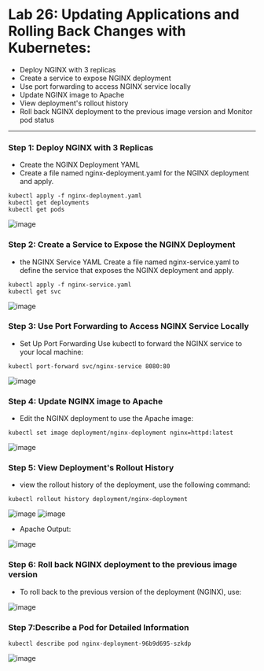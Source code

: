 # Lab 26: Updating Applications and Rolling Back Changes with Kubernetes:

- Deploy NGINX with 3 replicas
- Create a service to expose NGINX deployment
- Use port forwarding to access NGINX service locally
- Update NGINX image to Apache
- View deployment's rollout history
- Roll back NGINX deployment to the previous image version and Monitor pod status

---
### Step 1: Deploy NGINX with 3 Replicas
- Create the NGINX Deployment YAML
- Create a file named nginx-deployment.yaml for the NGINX deployment and apply.

```
kubectl apply -f nginx-deployment.yaml
kubectl get deployments
kubectl get pods
```

![image](https://github.com/user-attachments/assets/c1828a90-faf4-4f46-88b6-4aca6c2722b6)

### Step 2: Create a Service to Expose the NGINX Deployment
- the NGINX Service YAML Create a file named nginx-service.yaml to define the service that exposes the NGINX deployment and apply.

```
kubectl apply -f nginx-service.yaml
kubectl get svc
```
![image](https://github.com/user-attachments/assets/3da444aa-950c-4a89-8712-cac4dd7baa8c)


### Step 3: Use Port Forwarding to Access NGINX Service Locally
- Set Up Port Forwarding Use kubectl to forward the NGINX service to your local machine:

```
kubectl port-forward svc/nginx-service 8080:80
```
![image](https://github.com/user-attachments/assets/87c23493-fa97-426b-b938-90383a3bab37)

### Step 4: Update NGINX image to Apache
- Edit the NGINX deployment to use the Apache image:
  
```
kubectl set image deployment/nginx-deployment nginx=httpd:latest
```

![image](https://github.com/user-attachments/assets/401c4a8c-9b3e-4c47-a27a-56f7e364d038)

### Step 5: View Deployment's Rollout History
- view the rollout history of the deployment, use the following command:
```
kubectl rollout history deployment/nginx-deployment
```
![image](https://github.com/user-attachments/assets/d7bc485c-f702-43dc-b943-ae98db87a097)
![image](https://github.com/user-attachments/assets/793d18ae-09bb-427b-9c26-dae305991c01)

- Apache Output:
  
![image](https://github.com/user-attachments/assets/6ff30bfd-b4fb-4388-8d5a-2f673a1cfe42)


### Step 6: Roll back NGINX deployment to the previous image version
- To roll back to the previous version of the deployment (NGINX), use:

![image](https://github.com/user-attachments/assets/016807ee-1c46-4d66-ae20-c157a714c7df)


### Step 7:Describe a Pod for Detailed Information
```
kubectl describe pod nginx-deployment-96b9d695-szkdp
```

![image](https://github.com/user-attachments/assets/256dfb2b-20d6-48ad-b7f7-79c1068d5371)


